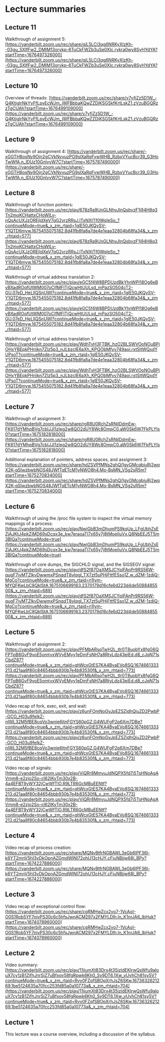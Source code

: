 # Lecture summaries

## Lecture 11

Walkthrough of assignment 5: [https://vanderbilt.zoom.us/rec/share/qjL5LCi3qg6NRKyXIzKh--03gu_SXlfFw2_DMlM13orykp-6TuCkFWZb3uSe0XIc.rykra0wy8SyHYdYA?startTime=1676497326000](https://vanderbilt.zoom.us/rec/share/qjL5LCi3qg6NRKyXIzKh--03gu_SXlfFw2_DMlM13orykp-6TuCkFWZb3uSe0XIc.rykra0wy8SyHYdYA?startTime=1676497326000)

## Lecture 10

Overview of threads: [https://vanderbilt.zoom.us/rec/share/v7yfjZz5D1W_-Q4KtjgIrNkYyFfLpvEcWJm_jWFBbbaKQwZZDiKSGSkfKrtLskZ1.zVzuBGQRzzTgCUAh?startTime=1676499109000](https://vanderbilt.zoom.us/rec/share/v7yfjZz5D1W_-Q4KtjgIrNkYyFfLpvEcWJm_jWFBbbaKQwZZDiKSGSkfKrtLskZ1.zVzuBGQRzzTgCUAh?startTime=1676499109000)

## Lecture 9

Walkthrough of assignment 4: [https://vanderbilt.zoom.us/rec/share/-xGGTH8osNy9Ojn2gCVkNyvuzPG9slXaRqFywWHB_RzbxVYucBcr39_G3HoTwWfA.n_lDUz10GnlyvW7C?startTime=1675787490000](https://vanderbilt.zoom.us/rec/share/-xGGTH8osNy9Ojn2gCVkNyvuzPG9slXaRqFywWHB_RzbxVYucBcr39_G3HoTwWfA.n_lDUz10GnlyvW7C?startTime=1675787490000)

## Lecture 8

Walkthrough of function pointers: [https://vanderbilt.zoom.us/rec/play/678zRa9UnGLNhvJlnQsbvzF1j94H8q3Tn2moKCHattxCHoWlLv-nQsAcUXJzOREjldXeV7qG2vrzRRsJ.lTxNXtTf0WqIeSo_?continueMode=true&_x_zm_rtaid=1glE50JKQySV-Y1QTD6myw.1675455075182.8d41fb8fa8a7de4e1eaa32804b68fa34&_x_zm_rhtaid=577](https://vanderbilt.zoom.us/rec/play/678zRa9UnGLNhvJlnQsbvzF1j94H8q3Tn2moKCHattxCHoWlLv-nQsAcUXJzOREjldXeV7qG2vrzRRsJ.lTxNXtTf0WqIeSo_?continueMode=true&_x_zm_rtaid=1glE50JKQySV-Y1QTD6myw.1675455075182.8d41fb8fa8a7de4e1eaa32804b68fa34&_x_zm_rhtaid=577)

Walkthrough of virtual address translation 2: [https://vanderbilt.zoom.us/rec/play/eGC5f4W8BPDUzdBkYhnWPl18Og6eByBXadROqfUtWM007oClfMFITjQcwHtUULsd_mPazSO504cT2-GU.07eD_HeLllQSnUWl?continueMode=true&_x_zm_rtaid=1glE50JKQySV-Y1QTD6myw.1675455075182.8d41fb8fa8a7de4e1eaa32804b68fa34&_x_zm_rhtaid=577](https://vanderbilt.zoom.us/rec/play/eGC5f4W8BPDUzdBkYhnWPl18Og6eByBXadROqfUtWM007oClfMFITjQcwHtUULsd_mPazSO504cT2-GU.07eD_HeLllQSnUWl?continueMode=true&_x_zm_rtaid=1glE50JKQySV-Y1QTD6myw.1675455075182.8d41fb8fa8a7de4e1eaa32804b68fa34&_x_zm_rhtaid=577)

Walkthrough of virtual address translation 1: [https://vanderbilt.zoom.us/rec/play/WdhTvH3FTBK_hzO2BLSWVOoNOuBPjOHxYBEpkPHriikn7Zlz5p3_nJLbzclE6aXh_KPQObMfyv749aoi.rxtSltWQxdYUPsoT?continueMode=true&_x_zm_rtaid=1glE50JKQySV-Y1QTD6myw.1675455075182.8d41fb8fa8a7de4e1eaa32804b68fa34&_x_zm_rhtaid=577](https://vanderbilt.zoom.us/rec/play/WdhTvH3FTBK_hzO2BLSWVOoNOuBPjOHxYBEpkPHriikn7Zlz5p3_nJLbzclE6aXh_KPQObMfyv749aoi.rxtSltWQxdYUPsoT?continueMode=true&_x_zm_rtaid=1glE50JKQySV-Y1QTD6myw.1675455075182.8d41fb8fa8a7de4e1eaa32804b68fa34&_x_zm_rhtaid=577)

## Lecture 7

Walkthrough of assignment 3: [https://vanderbilt.zoom.us/rec/share/rgR8U0RchZsRNjlDdmEw-FK617dYMhpBVg7cbIJJI1zleg2w8QO2dUY8Wc8OmpC0.aW0Sk6W7FkPLYIs0?startTime=1675182818000](https://vanderbilt.zoom.us/rec/share/rgR8U0RchZsRNjlDdmEw-FK617dYMhpBVg7cbIJJI1zleg2w8QO2dUY8Wc8OmpC0.aW0Sk6W7FkPLYIs0?startTime=1675182818000)

Additional explanation of pointers, address spaces, and assignment 3: [https://vanderbilt.zoom.us/rec/share/hdZSVPfMNs2ghQi1gvGMcqbiuRj2wqX2K-qSIwzbwbNOS48JWfTqETcM1yNWO8h4.Mo-BsMN_VSg2sR5m?startTime=1675270834000](https://vanderbilt.zoom.us/rec/share/hdZSVPfMNs2ghQi1gvGMcqbiuRj2wqX2K-qSIwzbwbNOS48JWfTqETcM1yNWO8h4.Mo-BsMN_VSg2sR5m?startTime=1675270834000)

## Lecture 6

Walkthrough of using the /proc file system to inspect the virtual memory mappings of a process: [https://vanderbilt.zoom.us/rec/play/NwjGbB3mDhumPS9kqUp_LFgUbhZsEZjAJKtJ4pkZiMD69sDcqx3e_kw7eraoaTI7x65y7j8tMoeiIuVx.Q8NbEEJ5T5m3BlQa?continueMode=true](https://vanderbilt.zoom.us/rec/play/NwjGbB3mDhumPS9kqUp_LFgUbhZsEZjAJKtJ4pkZiMD69sDcqx3e_kw7eraoaTI7x65y7j8tMoeiIuVx.Q8NbEEJ5T5m3BlQa?continueMode=true)

Walkthrough of core dumps, the SIGCHLD signal, and the SIGSEGV signal: [https://vanderbilt.zoom.us/rec/play/dfS2f87OaXMSJCYplFAnPr9RS56W-qugF7iyMTZlkvDwwmxPSnqdT8vIqgI_TX7zt5uPHjFttfESso1Z.w_dZM-1zdiQ-MgCo?continueMode=true&_x_zm_rtaid=n1Iym-MYQFKwLbC8QklStA.1675106699163.2370179d16cfe6d223d4de5088485500&_x_zm_rhtaid=689](https://vanderbilt.zoom.us/rec/play/dfS2f87OaXMSJCYplFAnPr9RS56W-qugF7iyMTZlkvDwwmxPSnqdT8vIqgI_TX7zt5uPHjFttfESso1Z.w_dZM-1zdiQ-MgCo?continueMode=true&_x_zm_rtaid=n1Iym-MYQFKwLbC8QklStA.1675106699163.2370179d16cfe6d223d4de5088485500&_x_zm_rhtaid=689)

## Lecture 5

Walkthrough of assignment 2: [https://vanderbilt.zoom.us/rec/play/PFMbARsqTwH2L_tIr0T8uobYx8fgG6QFPTpB6GvF9voE5omtyxWVyEMyy1eDmFsNH7a8RtyLdz43eiEd.d8_cJqN71sCbdZ87?continueMode=true&_x_zm_rtaid=qhWcxGtES7KA4ByaEVo8SQ.1674661333213.d21aa8f80c84654bbb930b7e4b83530f&_x_zm_rhtaid=773](https://vanderbilt.zoom.us/rec/play/PFMbARsqTwH2L_tIr0T8uobYx8fgG6QFPTpB6GvF9voE5omtyxWVyEMyy1eDmFsNH7a8RtyLdz43eiEd.d8_cJqN71sCbdZ87?continueMode=true&_x_zm_rtaid=qhWcxGtES7KA4ByaEVo8SQ.1674661333213.d21aa8f80c84654bbb930b7e4b83530f&_x_zm_rhtaid=773)

Video recap of fork, exec, exit, and wait: [https://vanderbilt.zoom.us/rec/play/z6unFOmNoGyJpEZSZjdhQjuZD2PwbP-GCO_H03u9feIkZ-nIWL32M5fBE8cqVo3wnie6jtnFGYS60pGZ.G4WUFgP2p6Xm7DBe?continueMode=true&_x_zm_rtaid=qhWcxGtES7KA4ByaEVo8SQ.1674661333213.d21aa8f80c84654bbb930b7e4b83530f&_x_zm_rhtaid=773](https://vanderbilt.zoom.us/rec/play/z6unFOmNoGyJpEZSZjdhQjuZD2PwbP-GCO_H03u9feIkZ-nIWL32M5fBE8cqVo3wnie6jtnFGYS60pGZ.G4WUFgP2p6Xm7DBe?continueMode=true&_x_zm_rtaid=qhWcxGtES7KA4ByaEVo8SQ.1674661333213.d21aa8f80c84654bbb930b7e4b83530f&_x_zm_rhtaid=773)

Video recap of signals: [https://vanderbilt.zoom.us/rec/play/ViQRr8MmvuJdNQPX5fd7i5TsHNoAgAVmm8-e2zjo2So-cl62IKvTm30x2B-4a4EFBT9yWY32jCwWfTlO.R9LTR6GcMBuEENtf?continueMode=true&_x_zm_rtaid=qhWcxGtES7KA4ByaEVo8SQ.1674661333213.d21aa8f80c84654bbb930b7e4b83530f&_x_zm_rhtaid=773](https://vanderbilt.zoom.us/rec/play/ViQRr8MmvuJdNQPX5fd7i5TsHNoAgAVmm8-e2zjo2So-cl62IKvTm30x2B-4a4EFBT9yWY32jCwWfTlO.R9LTR6GcMBuEENtf?continueMode=true&_x_zm_rtaid=qhWcxGtES7KA4ByaEVo8SQ.1674661333213.d21aa8f80c84654bbb930b7e4b83530f&_x_zm_rhtaid=773)

## Lecture 4

Video recap of process creation: [https://vanderbilt.zoom.us/rec/share/MQNyBtfrNGBAWL3eGb6lPF36l-k6YT2mnV5hI3vDkOpnAZGmdWINI72ohU13cHJY.cFiuNBjjw68l_BPy?startTime=1674227886000](https://vanderbilt.zoom.us/rec/share/MQNyBtfrNGBAWL3eGb6lPF36l-k6YT2mnV5hI3vDkOpnAZGmdWINI72ohU13cHJY.cFiuNBjjw68l_BPy?startTime=1674227886000)

## Lecture 3

Video recap of exceptional control flow: [https://vanderbilt.zoom.us/rec/share/cgRMHwZcx2vo7-1VcAoI-O0S1Rob5YF7nivPS30c6c5hfsJwnACM297x2FMYLDlh.ln_K1nrJA6_lbHuk?startTime=1674078960000](https://vanderbilt.zoom.us/rec/share/cgRMHwZcx2vo7-1VcAoI-O0S1Rob5YF7nivPS30c6c5hfsJwnACM297x2FMYLDlh.ln_K1nrJA6_lbHuk?startTime=1674078960000)

## Lecture 2

Video summary: [https://vanderbilt.zoom.us/rec/play/11iiumXt83Drx4t35izldEKlrwQsWfu9aIouX7cy1zB1ZifhJnrSiZ7uBfxov58fgRpwk6Kh0_Sy9DT6.1Xw_vUvhCh81sy5V?continueMode=true&_x_zm_rtaid=Rvy0FZqfSBOpXrhJsZ6SKw.1673632621269.1be5124635a70fcc253fd85a0a10773a&_x_zm_rhtaid=704](https://vanderbilt.zoom.us/rec/play/11iiumXt83Drx4t35izldEKlrwQsWfu9aIouX7cy1zB1ZifhJnrSiZ7uBfxov58fgRpwk6Kh0_Sy9DT6.1Xw_vUvhCh81sy5V?continueMode=true&_x_zm_rtaid=Rvy0FZqfSBOpXrhJsZ6SKw.1673632621269.1be5124635a70fcc253fd85a0a10773a&_x_zm_rhtaid=704)

## Lecture 1

This lecture was a course overview, including a discussion of the syllabus.
